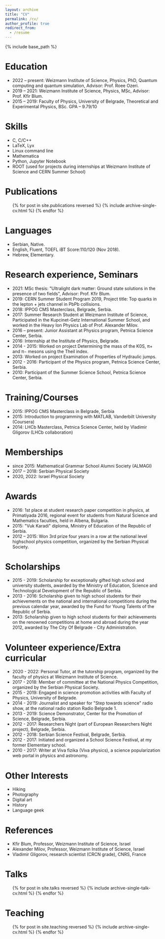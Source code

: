 ```yaml
---
layout: archive
title: "CV"
permalink: /cv/
author_profile: true
redirect_from:
  - /resume
---
```


{% include base_path %}

Education
======
* 2022 – present: Weizmann Institute of Science, Physics, PhD, Quantum computing and quantum simulation, Advisor: Prof. Roee Ozeri.
* 2019 – 2021: Weizmann Institute of Science, Physics, MSc, Advisor: Prof. Kfir Blum.
* 2015 – 2019: Faculty of Physics, University of Belgrade, Theoretical and Experimental Physics, BSc. GPA – 9.79/10
  
Skills
======
* C, C/C++
* LaTeX, Lyx
* Linux command line
* Mathematica
* Python, Jupyter Notebook
* ROOT (used for projects during internships at Weizmann Institute of Science and CERN Summer School)

Publications
======
  <ul>{% for post in site.publications reversed %}
    {% include archive-single-cv.html %}
  {% endfor %}</ul>

Languages
======
* Serbian, Native.
* English, Fluent, TOEFL iBT Score:110/120 (Nov 2018).
* Hebrew, Elementary.
  
Research experience, Seminars
======
* 2021: MSc thesis: "Ultralight dark matter: Ground state solutions in the presence of two fields", Advisor: Prof. Kfir Blum.
* 2019: CERN Summer Student Program 2019, Project title: Top quarks in the lepton + jets channel in PbPb collisions.
* 2018: IPPOG CMS Masterclass, Belgrade, Serbia.
* 2017: Summer Research Student at Weizmann Institute of Science, Participated in the Kupcinet-Getz International Summer School, and worked in the Heavy Ion Physics Lab of Prof. Alexander Milov.
* 2016 – present: Junior Assistant at Physics program, Petnica Science Center, Serbia.
* 2016: Internship at the Institute of Physics, Belgrade.
* 2014 - 2015: Worked on project Determining the mass of the K0S, π+ and π− mesons using the Theil index.
* 2013: Worked on project Examination of Properties of Hydraulic jumps.
* 2012 - 2016: Participant of the Physics program, Petnica Science Center, Serbia.
* 2010: Participant of the Summer Science School, Petnica Science Center, Serbia.

Training/Courses
======
* 2015: IPPOG CMS Masterclass in Belgrade, Serbia
* 2015: Introduction to programming with MATLAB, Vanderbilt University (Coursera)
* 2014: LHCb Masterclass, Petnica Science Center, held by Vladimir Gligorov (LHCb collaboration)

Memberships
======
* since 2015: Mathematical Grammar School Alumni Society (ALMAGI)
* 2017 – 2018: Serbian Physical Society
* 2020, 2022: Israel Physical Society

Awards
======
* 2016: 1st place at student research paper competition in physics, at Primatiyada 2016, regional event for students from Natural Science and Mathematics faculties, held in Albena, Bulgaria.
* 2015: "Vuk Karadi" diploma, Ministry of Education of the Republic of Serbia.
* 2012 – 2015: Won 3rd prize four years in a row at the national level highschool physics competition, organized by the Serbian Physical Society.

Scholarships
======
* 2015 - 2019: Scholarship for exceptionally gifted high school and university students, awarded by the Ministry of Education, Science and Technological Development of the Republic of Serbia.
* 2013 - 2016: Scholarship given to high school students for their achievements on the national and international competitions during the previous calendar year, awarded by the Fund for Young Talents of the Republic of Serbia.
* 2013: Scholarship given to high school students for their achievements on the renowned competitions at home and abroad during the year 2012, awarded by The City Of Belgrade - City Administration.

Volunteer experience/Extra curricular
======
* 2020 - 2022: Personal Tutor, at the tutorship program, organized by the faculty of physics at Weizmann Institute of Science.
* 2017 - 2018: Member of committee at the National Physics Competition, organized by the Serbian Physical Society.
* 2015 - 2019: Engaged in science promotion activities with Faculty of Physics, University of Belgrade.
* 2014 - 2019: Journalist and speaker for "Step towards science" radio show, at the national radio station Radio Belgrade 1.
* 2013 - 2019: Science Demonstrator, Center for the Promotion of Science, Belgrade, Serbia.
* 2012 - 2017: Researchers Night (part of European Researchers Night project), Belgrade, Serbia.
* 2012 - 2018: Serbian Science Festival, Belgrade, Serbia.
* 2012 - 2017: Initiated and organized a School Science Festival, at my former Elementary school.
* 2010 - 2017: Writer at Viva fizika (Viva physics), a science popularization web portal in physics and astronomy.

Other Interests
======
* Hiking
* Photography
* Digital art
* History
* Language geek

References
======
* Kfir Blum, Professor, Weizmann Institute of Science, Israel
* Alexander Milov, Professor, Weizmann Institute of Science, Israel
* Vladimir Gligorov, research scientist (CRCN grade), CNRS, France

Talks
======
  <ul>{% for post in site.talks reversed %}
    {% include archive-single-talk-cv.html  %}
  {% endfor %}</ul>
  
Teaching
======
  <ul>{% for post in site.teaching reversed %}
    {% include archive-single-cv.html %}
  {% endfor %}</ul>
  

